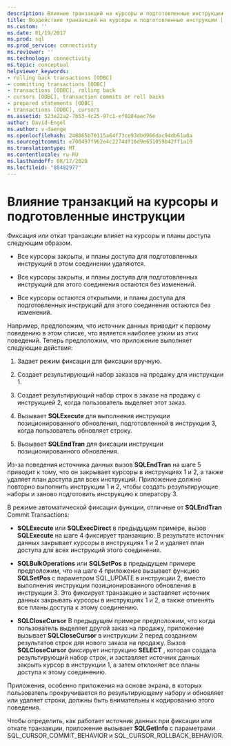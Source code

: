 ```yaml
---
description: Влияние транзакций на курсоры и подготовленные инструкции
title: Воздействие транзакций на курсоры и подготовленные инструкции | Документация Майкрософт
ms.custom: ''
ms.date: 01/19/2017
ms.prod: sql
ms.prod_service: connectivity
ms.reviewer: ''
ms.technology: connectivity
ms.topic: conceptual
helpviewer_keywords:
- rolling back transactions [ODBC]
- committing transactions [ODBC]
- transactions [ODBC], rolling back
- cursors [ODBC], transaction commits or roll backs
- prepared statements [ODBC]
- transactions [ODBC], cursors
ms.assetid: 523e22a2-7b53-4c25-97c1-ef0284aec76e
author: David-Engel
ms.author: v-daenge
ms.openlocfilehash: 248865b70115a64f73ce93dbd966dac94db61a0a
ms.sourcegitcommit: e700497f962e4c2274df16d9e651059b42ff1a10
ms.translationtype: MT
ms.contentlocale: ru-RU
ms.lasthandoff: 08/17/2020
ms.locfileid: "88482977"
---
```

# <a name="effect-of-transactions-on-cursors-and-prepared-statements"></a>Влияние транзакций на курсоры и подготовленные инструкции
Фиксация или откат транзакции влияет на курсоры и планы доступа следующим образом.  
  
-   Все курсоры закрыты, и планы доступа для подготовленных инструкций в этом соединении удаляются.  
  
-   Все курсоры закрыты, и планы доступа для подготовленных инструкций для этого соединения остаются без изменений.  
  
-   Все курсоры остаются открытыми, и планы доступа для подготовленных инструкций для этого соединения остаются без изменений.  
  
 Например, предположим, что источник данных приводит к первому поведению в этом списке, что является наиболее узким из этих поведений. Теперь предположим, что приложение выполняет следующие действия:  
  
1.  Задает режим фиксации для фиксации вручную.  
  
2.  Создает результирующий набор заказов на продажу для инструкции 1.  
  
3.  Создает результирующий набор строк в заказе на продажу с инструкцией 2, когда пользователь выделяет этот заказ.  
  
4.  Вызывает **SQLExecute** для выполнения инструкции позиционированного обновления, подготовленной в инструкции 3, когда пользователь обновляет строку.  
  
5.  Вызывает **SQLEndTran** для фиксации инструкции позиционированного обновления.  
  
 Из-за поведения источника данных вызов **SQLEndTran** на шаге 5 приводит к тому, что он закрывает курсоры в инструкциях 1 и 2, а также удаляет план доступа для всех инструкций. Приложение должно повторно выполнить инструкции 1 и 2, чтобы создать результирующие наборы и заново подготовить инструкцию к оператору 3.  
  
 В режиме автоматической фиксации функции, отличные от **SQLEndTran** Commit Transactions:  
  
-   **SQLExecute** или **SQLExecDirect** в предыдущем примере, вызов **SQLExecute** на шаге 4 фиксирует транзакцию. В результате источник данных закрывает курсоры в инструкциях 1 и 2 и удаляет план доступа для всех инструкций этого соединения.  
  
-   **SQLBulkOperations** или **SQLSetPos** в предыдущем примере предположим, что на шаге 4 приложение вызывает функцию **SQLSetPos** с параметром SQL_UPDATE в инструкции 2, вместо выполнения инструкции позиционированного обновления в инструкции 3. Это фиксирует транзакцию и заставляет источник данных закрывать курсоры в инструкциях 1 и 2, а также отменять все планы доступа к этому соединению.  
  
-   **SQLCloseCursor** В предыдущем примере предположим, что когда пользователь выделяет другой заказ на продажу, приложение вызывает **SQLCloseCursor** в инструкции 2 перед созданием результатов строк для нового заказа на продажу. Вызов **SQLCloseCursor** фиксирует инструкцию **SELECT** , которая создала результирующий набор строк, и заставляет источник данных закрыть курсор в инструкции 1, а затем отклоняет все планы доступа к этому соединению.  
  
 Приложения, особенно приложения на основе экрана, в которых пользователь прокручивается по результирующему набору и обновляет или удаляет строки, должны быть внимательны к кодированию этого поведения.  
  
 Чтобы определить, как работает источник данных при фиксации или откате транзакции, приложение вызывает **SQLGetInfo** с параметрами SQL_CURSOR_COMMIT_BEHAVIOR и SQL_CURSOR_ROLLBACK_BEHAVIOR.
